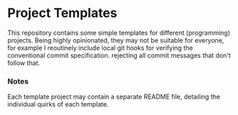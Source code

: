 # Project Templates

This repository contains some simple templates for different
(programming) projects. Being highly opinionated, they may not be
suitable for everyone, for example I reoutinely include local git hooks
for verifying the conventional commit specification. rejecting all
commit messages that don't follow that.

### Notes
Each template project may contain a separate README file, detailing the
individual quirks of each template.

